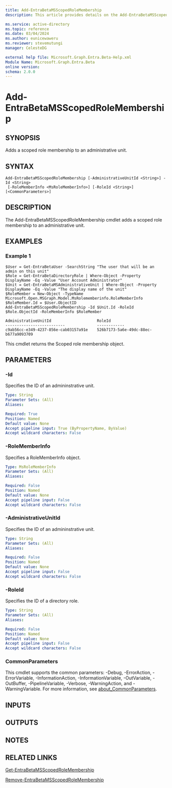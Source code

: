 ```yaml
---
title: Add-EntraBetaMSScopedRoleMembership
description: This article provides details on the Add-EntraBetaMSScopedRoleMembership command.

ms.service: active-directory
ms.topic: reference
ms.date: 03/04/2024
ms.author: eunicewaweru
ms.reviewer: stevemutungi
manager: CelesteDG

external help file: Microsoft.Graph.Entra.Beta-Help.xml
Module Name: Microsoft.Graph.Entra.Beta
online version:
schema: 2.0.0
---
```


# Add-EntraBetaMSScopedRoleMembership

## SYNOPSIS
Adds a scoped role membership to an administrative unit.

## SYNTAX

```
Add-EntraBetaMSScopedRoleMembership [-AdministrativeUnitId <String>] -Id <String>
 [-RoleMemberInfo <MsRoleMemberInfo>] [-RoleId <String>] [<CommonParameters>]
```

## DESCRIPTION
The Add-EntraBetaMSScopedRoleMembership cmdlet adds a scoped role membership to an administrative unit.

## EXAMPLES

### Example 1
```
$User = Get-EntraBetaUser -SearchString "The user that will be an admin on this unit"
$Role = Get-EntraBetaDirectoryRole | Where-Object -Property DisplayName -Eq -Value "User Account Administrator"
$Unit = Get-EntraBetaMSAdministrativeUnit | Where-Object -Property DisplayName -Eq -Value "The display name of the unit"
$RoleMember = New-Object -TypeName Microsoft.Open.MSGraph.Model.MsRolememberinfo.RoleMemberInfo
$RoleMember.Id = $User.ObjectID
Add-EntraBetaMSScopedRoleMembership -Id $Unit.Id -RoleId $Role.ObjectId -RoleMemberInfo $RoleMember

AdministrativeUnitId					RoleId 	
--------------------------           	------------ 	
c9ab56cc-e349-4237-856e-cab03157a91e 	526b7173-5a6e-49dc-88ec-b677a9093709
```

This cmdlet returns the Scoped role membership object.

## PARAMETERS

### -Id
Specifies the ID of an admininstrative unit.

```yaml
Type: String
Parameter Sets: (All)
Aliases:

Required: True
Position: Named
Default value: None
Accept pipeline input: True (ByPropertyName, ByValue)
Accept wildcard characters: False
```

### -RoleMemberInfo
Specifies a RoleMemberInfo object.

```yaml
Type: MsRoleMemberInfo
Parameter Sets: (All)
Aliases:

Required: False
Position: Named
Default value: None
Accept pipeline input: False
Accept wildcard characters: False
```

### -AdministrativeUnitId
Specifies the ID of an admininstrative unit.

```yaml
Type: String
Parameter Sets: (All)
Aliases:

Required: False
Position: Named
Default value: None
Accept pipeline input: False
Accept wildcard characters: False
```

### -RoleId
Specifies the ID of a directory role.

```yaml
Type: String
Parameter Sets: (All)
Aliases:

Required: False
Position: Named
Default value: None
Accept pipeline input: False
Accept wildcard characters: False
```

### CommonParameters
This cmdlet supports the common parameters: -Debug, -ErrorAction, -ErrorVariable, -InformationAction, -InformationVariable, -OutVariable, -OutBuffer, -PipelineVariable, -Verbose, -WarningAction, and -WarningVariable. For more information, see [about_CommonParameters](http://go.microsoft.com/fwlink/?LinkID=113216).

## INPUTS

## OUTPUTS

## NOTES

## RELATED LINKS

[Get-EntraBetaMSScopedRoleMembership]()

[Remove-EntraBetaMSScopedRoleMembership]()

